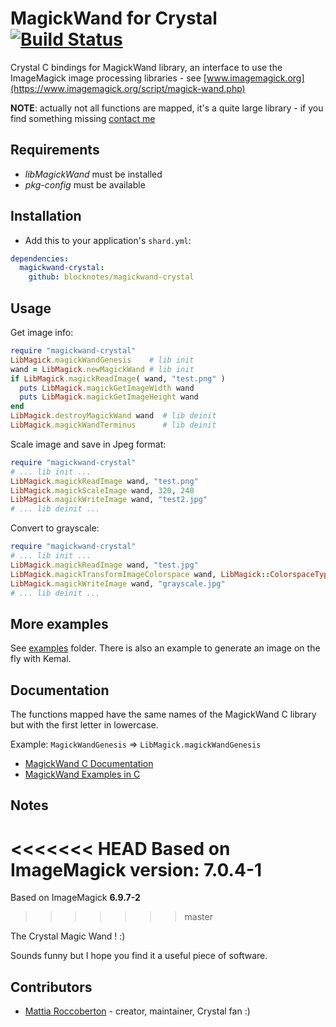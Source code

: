 # MagickWand for Crystal [![Build Status](https://travis-ci.org/blocknotes/magickwand-crystal.svg)](https://travis-ci.org/blocknotes/magickwand-crystal)

Crystal C bindings for MagickWand library, an interface to use the ImageMagick image processing libraries - see [www.imagemagick.org](https://www.imagemagick.org/script/magick-wand.php)

**NOTE**: actually not all functions are mapped, it's a quite large library - if you find something missing [contact me](http://www.blocknot.es/me)

## Requirements

- *libMagickWand* must be installed
- *pkg-config* must be available

## Installation

- Add this to your application's `shard.yml`:

```yaml
dependencies:
  magickwand-crystal:
    github: blocknotes/magickwand-crystal
```

## Usage

Get image info:

```ruby
require "magickwand-crystal"
LibMagick.magickWandGenesis    # lib init
wand = LibMagick.newMagickWand # lib init
if LibMagick.magickReadImage( wand, "test.png" )
  puts LibMagick.magickGetImageWidth wand
  puts LibMagick.magickGetImageHeight wand
end
LibMagick.destroyMagickWand wand  # lib deinit
LibMagick.magickWandTerminus      # lib deinit
```

Scale image and save in Jpeg format:

```ruby
require "magickwand-crystal"
# ... lib init ...
LibMagick.magickReadImage wand, "test.png"
LibMagick.magickScaleImage wand, 320, 240
LibMagick.magickWriteImage wand, "test2.jpg"
# ... lib deinit ...
```

Convert to grayscale:

```ruby
require "magickwand-crystal"
# ... lib init ...
LibMagick.magickReadImage wand, "test.jpg"
LibMagick.magickTransformImageColorspace wand, LibMagick::ColorspaceType::GRAYColorspace
LibMagick.magickWriteImage wand, "grayscale.jpg"
# ... lib deinit ...
```

## More examples

See [examples](https://github.com/blocknotes/magickwand-crystal/tree/master/examples) folder. There is also an example to generate an image on the fly with Kemal.

## Documentation

The functions mapped have the same names of the MagickWand C library but with the first letter in lowercase.

Example: `MagickWandGenesis` => `LibMagick.magickWandGenesis`

- [MagickWand C Documentation](https://www.imagemagick.org/api/MagickWand/index.html)
- [MagickWand Examples in C](http://members.shaw.ca/el.supremo/MagickWand/)

## Notes

<<<<<<< HEAD
Based on ImageMagick version: **7.0.4-1**
=======
Based on ImageMagick **6.9.7-2**
>>>>>>> master

The Crystal Magic Wand ! :)

Sounds funny but I hope you find it a useful piece of software.

## Contributors

- [Mattia Roccoberton](http://blocknot.es) - creator, maintainer, Crystal fan :)
